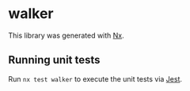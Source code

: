 # walker

This library was generated with [Nx](https://nx.dev).

## Running unit tests

Run `nx test walker` to execute the unit tests via [Jest](https://jestjs.io).

